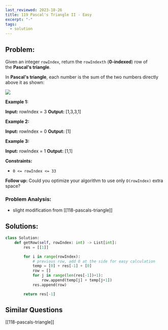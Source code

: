 ```yaml
---
last_reviewed: 2023-10-26
title: 119 Pascal's Triangle II - Easy
excerpt: "-"
tags:
  - solution
---
```

## Problem:

Given an integer `rowIndex`, return the `rowIndexth` (**0-indexed**) row of the **Pascal's triangle**.

In **Pascal's triangle**, each number is the sum of the two numbers directly above it as shown:

![](https://upload.wikimedia.org/wikipedia/commons/0/0d/PascalTriangleAnimated2.gif)

**Example 1:**

**Input:** rowIndex = 3
**Output:** [1,3,3,1]

**Example 2:**

**Input:** rowIndex = 0
**Output:** [1]

**Example 3:**

**Input:** rowIndex = 1
**Output:** [1,1]

**Constraints:**

- `0 <= rowIndex <= 33`

**Follow up:** Could you optimize your algorithm to use only `O(rowIndex)` extra space?

### Problem Analysis:

- slight modification from [[118-pascals-triangle]]

## Solutions:

```python
class Solution:
    def getRow(self, rowIndex: int) -> List[int]:
        res = [[1]]

        for i in range(rowIndex):
            # previous row, add 0 at the side for easy calculation
            temp = [0] + res[-1] + [0]
            row = []
            for j in range(len(res[-1])+1):
                row.append(temp[j] + temp[j+1])
            res.append(row)

        return res[-1]      
```

## Similar Questions
[[118-pascals-triangle]]
